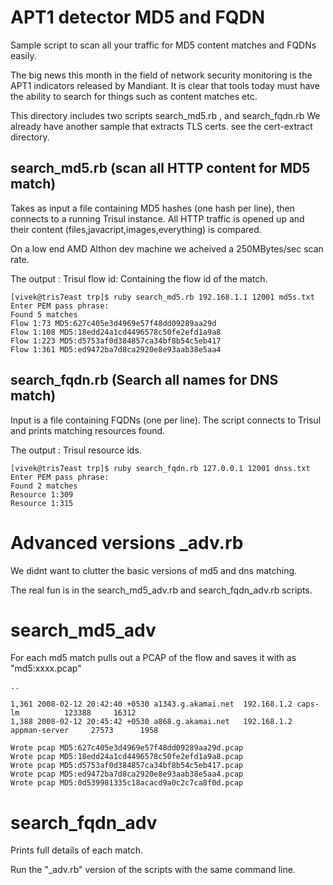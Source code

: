 APT1 detector MD5 and FQDN
==============================

Sample script to scan all your traffic for MD5 content matches and FQDNs easily.


The big news this month in the field of network security monitoring is
the APT1 indicators released by Mandiant. It is clear that tools today 
must have the ability to search for things such as content matches etc.


This directory  includes two scripts search_md5.rb , and search_fqdn.rb 
We already have another sample that extracts TLS certs. see the cert-extract directory.

search_md5.rb (scan all HTTP content for MD5 match)
-------------
Takes as input a file containing MD5 hashes (one hash per line), then
connects to a running Trisul instance. All HTTP traffic is opened up
and their content (files,javacript,images,everything) is compared.

On a low end AMD Althon dev machine we acheived a 250MBytes/sec scan rate.

The output : Trisul flow id: Containing the flow id of the match.

```
[vivek@tris7east trp]$ ruby search_md5.rb 192.168.1.1 12001 md5s.txt 
Enter PEM pass phrase:
Found 5 matches
Flow 1:73 MD5:627c405e3d4969e57f48dd09289aa29d 
Flow 1:108 MD5:18edd24a1cd4496578c50fe2efd1a9a8 
Flow 1:223 MD5:d5753af0d384857ca34bf8b54c5eb417 
Flow 1:361 MD5:ed9472ba7d8ca2920e8e93aab38e5aa4 

```

search_fqdn.rb  (Search all names for DNS match)
-------------
Input is a file containing FQDNs (one per line). The script connects to
Trisul and prints matching resources found.

The output : Trisul resource ids.

```
[vivek@tris7east trp]$ ruby search_fqdn.rb 127.0.0.1 12001 dnss.txt 
Enter PEM pass phrase:
Found 2 matches
Resource 1:309 
Resource 1:315 

```


Advanced versions _adv.rb
=========================

We didnt want to clutter the basic versions of md5 and dns matching. 

The real fun is in the search_md5_adv.rb  and search_fqdn_adv.rb scripts.

# search_md5_adv
For each md5 match pulls out a PCAP of the flow and saves it with as "md5:xxxx.pcap"

```
..

1,361 2008-02-12 20:42:40 +0530 a1343.g.akamai.net  192.168.1.2 caps-lm          123388     16312
1,388 2008-02-12 20:45:42 +0530 a868.g.akamai.net   192.168.1.2 appman-server     27573      1958

Wrote pcap MD5:627c405e3d4969e57f48dd09289aa29d.pcap
Wrote pcap MD5:18edd24a1cd4496578c50fe2efd1a9a8.pcap
Wrote pcap MD5:d5753af0d384857ca34bf8b54c5eb417.pcap
Wrote pcap MD5:ed9472ba7d8ca2920e8e93aab38e5aa4.pcap
Wrote pcap MD5:0d539981335c18acacd9a0c2c7ca8f0d.pcap
```

# search_fqdn_adv
Prints full details of each match.

Run the "_adv.rb" version of the scripts with the same command line.






